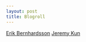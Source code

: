 ```yaml
---
layout: post
title: Blogroll
---
```


[Erik Bernhardsson](erikbern.com)
[Jeremy Kun](https://jeremykun.com/)
